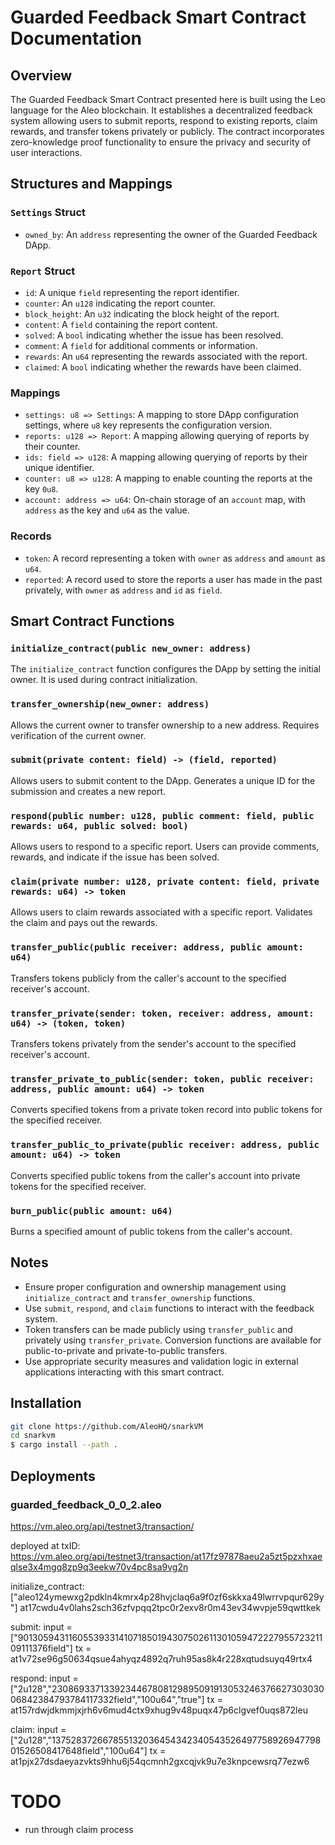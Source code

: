 # Guarded Feedback Smart Contract Documentation

## Overview

The Guarded Feedback Smart Contract presented here is built using the Leo language for the Aleo blockchain. It establishes a decentralized feedback system allowing users to submit reports, respond to existing reports, claim rewards, and transfer tokens privately or publicly. The contract incorporates zero-knowledge proof functionality to ensure the privacy and security of user interactions.

## Structures and Mappings

### `Settings` Struct

- `owned_by`: An `address` representing the owner of the Guarded Feedback DApp.

### `Report` Struct

- `id`: A unique `field` representing the report identifier.
- `counter`: An `u128` indicating the report counter.
- `block_height`: An `u32` indicating the block height of the report.
- `content`: A `field` containing the report content.
- `solved`: A `bool` indicating whether the issue has been resolved.
- `comment`: A `field` for additional comments or information.
- `rewards`: An `u64` representing the rewards associated with the report.
- `claimed`: A `bool` indicating whether the rewards have been claimed.

### Mappings

- `settings: u8 => Settings`: A mapping to store DApp configuration settings, where `u8` key represents the configuration version.
- `reports: u128 => Report`: A mapping allowing querying of reports by their counter.
- `ids: field => u128`: A mapping allowing querying of reports by their unique identifier.
- `counter: u8 => u128`: A mapping to enable counting the reports at the key `0u8`.
- `account: address => u64`: On-chain storage of an `account` map, with `address` as the key and `u64` as the value.

### Records

- `token`: A record representing a token with `owner` as `address` and `amount` as `u64`.
- `reported`: A record used to store the reports a user has made in the past privately, with `owner` as `address` and `id` as `field`.

## Smart Contract Functions

### `initialize_contract(public new_owner: address)`

The `initialize_contract` function configures the DApp by setting the initial owner. It is used during contract initialization.

### `transfer_ownership(new_owner: address)`

Allows the current owner to transfer ownership to a new address. Requires verification of the current owner.

### `submit(private content: field) -> (field, reported)`

Allows users to submit content to the DApp. Generates a unique ID for the submission and creates a new report.

### `respond(public number: u128, public comment: field, public rewards: u64, public solved: bool)`

Allows users to respond to a specific report. Users can provide comments, rewards, and indicate if the issue has been solved.

### `claim(private number: u128, private content: field, private rewards: u64) -> token`

Allows users to claim rewards associated with a specific report. Validates the claim and pays out the rewards.

### `transfer_public(public receiver: address, public amount: u64)`

Transfers tokens publicly from the caller's account to the specified receiver's account.

### `transfer_private(sender: token, receiver: address, amount: u64) -> (token, token)`

Transfers tokens privately from the sender's account to the specified receiver's account.

### `transfer_private_to_public(sender: token, public receiver: address, public amount: u64) -> token`

Converts specified tokens from a private token record into public tokens for the specified receiver.

### `transfer_public_to_private(public receiver: address, public amount: u64) -> token`

Converts specified public tokens from the caller's account into private tokens for the specified receiver.

### `burn_public(public amount: u64)`

Burns a specified amount of public tokens from the caller's account.

## Notes

- Ensure proper configuration and ownership management using `initialize_contract` and `transfer_ownership` functions.
- Use `submit`, `respond`, and `claim` functions to interact with the feedback system.
- Token transfers can be made publicly using `transfer_public` and privately using `transfer_private`. Conversion functions are available for public-to-private and private-to-public transfers.
- Use appropriate security measures and validation logic in external applications interacting with this smart contract.

## Installation

```bash
git clone https://github.com/AleoHQ/snarkVM
cd snarkvm
$ cargo install --path .
```

## Deployments

### guarded_feedback_0_0_2.aleo

https://vm.aleo.org/api/testnet3/transaction/

deployed at txID:
https://vm.aleo.org/api/testnet3/transaction/at17fz97878aeu2a5zt5pzxhxaeqlse3x4mgq8zp9q3eekw70v4pc8sa9vg2n

initialize_contract:
["aleo124ymewxg2pdkln4kmrx4p28hvjclaq6a9f0zf6skkxa49lwrrvpqur629y"]
at17cwdu4v0lahs2sch36zfvpqq2tpc0r2exv8r0m43ev34wvpje59qwttkek

submit:
input = ["901305943116055393314107185019430750261130105947222795572321109111376field"]
tx = at1v72se96g50634qsue4ahyqz4892q7ruh95as8k4r228xqtudsuyq49rtx4

respond:
input = ["2u128","230869337133923446780812989509191305324637662730303006842384793784117332field","100u64","true"]
tx = at157rdwjdkmmjxjrh6v6mud4ctx9xhug9v48puqx47p6clgvef0uqs872leu

claim:
input = ["2u128","13752837266785513203645434234054352649775892694779801526508417648field","100u64"]
tx = at1pjx27dsdaeyazvkts9hhu6j54qcmnh2gxcqjvk9u7e3knpcewsrq77ezw6

# TODO

- run through claim process
